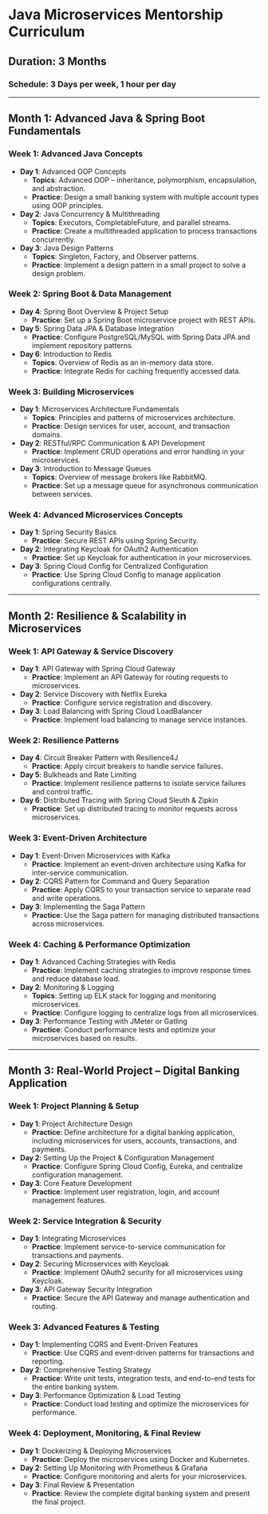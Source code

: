 # Java Microservices Mentorship Curriculum

## Duration: 3 Months
### Schedule: 3 Days per week, 1 hour per day

---

## Month 1: Advanced Java & Spring Boot Fundamentals

### Week 1: Advanced Java Concepts
- **Day 1**: Advanced OOP Concepts
  - **Topics**: Advanced OOP – inheritance, polymorphism, encapsulation, and abstraction.
  - **Practice**: Design a small banking system with multiple account types using OOP principles.
- **Day 2**: Java Concurrency & Multithreading
  - **Topics**: Executors, CompletableFuture, and parallel streams.
  - **Practice**: Create a multithreaded application to process transactions concurrently.
- **Day 3**: Java Design Patterns
  - **Topics**: Singleton, Factory, and Observer patterns.
  - **Practice**: Implement a design pattern in a small project to solve a design problem.

### Week 2: Spring Boot & Data Management
- **Day 4**: Spring Boot Overview & Project Setup
  - **Practice**: Set up a Spring Boot microservice project with REST APIs.
- **Day 5**: Spring Data JPA & Database Integration
  - **Practice**: Configure PostgreSQL/MySQL with Spring Data JPA and implement repository patterns.
- **Day 6**: Introduction to Redis
  - **Topics**: Overview of Redis as an in-memory data store.
  - **Practice**: Integrate Redis for caching frequently accessed data.

### Week 3: Building Microservices
- **Day 1**: Microservices Architecture Fundamentals
  - **Topics**: Principles and patterns of microservices architecture.
  - **Practice**: Design services for user, account, and transaction domains.
- **Day 2**: RESTful/RPC Communication & API Development
  - **Practice**: Implement CRUD operations and error handling in your microservices.
- **Day 3**: Introduction to Message Queues
  - **Topics**: Overview of message brokers like RabbitMQ.
  - **Practice**: Set up a message queue for asynchronous communication between services.

### Week 4: Advanced Microservices Concepts
- **Day 1**: Spring Security Basics
  - **Practice**: Secure REST APIs using Spring Security.
- **Day 2**: Integrating Keycloak for OAuth2 Authentication
  - **Practice**: Set up Keycloak for authentication in your microservices.
- **Day 3**: Spring Cloud Config for Centralized Configuration
  - **Practice**: Use Spring Cloud Config to manage application configurations centrally.

---

## Month 2: Resilience & Scalability in Microservices

### Week 1: API Gateway & Service Discovery
- **Day 1**: API Gateway with Spring Cloud Gateway
  - **Practice**: Implement an API Gateway for routing requests to microservices.
- **Day 2**: Service Discovery with Netflix Eureka
  - **Practice**: Configure service registration and discovery.
- **Day 3**: Load Balancing with Spring Cloud LoadBalancer
  - **Practice**: Implement load balancing to manage service instances.

### Week 2: Resilience Patterns
- **Day 4**: Circuit Breaker Pattern with Resilience4J
  - **Practice**: Apply circuit breakers to handle service failures.
- **Day 5**: Bulkheads and Rate Limiting
  - **Practice**: Implement resilience patterns to isolate service failures and control traffic.
- **Day 6**: Distributed Tracing with Spring Cloud Sleuth & Zipkin
  - **Practice**: Set up distributed tracing to monitor requests across microservices.

### Week 3: Event-Driven Architecture
- **Day 1**: Event-Driven Microservices with Kafka
  - **Practice**: Implement an event-driven architecture using Kafka for inter-service communication.
- **Day 2**: CQRS Pattern for Command and Query Separation
  - **Practice**: Apply CQRS to your transaction service to separate read and write operations.
- **Day 3**: Implementing the Saga Pattern
  - **Practice**: Use the Saga pattern for managing distributed transactions across microservices.

### Week 4: Caching & Performance Optimization
- **Day 1**: Advanced Caching Strategies with Redis
  - **Practice**: Implement caching strategies to improve response times and reduce database load.
- **Day 2**: Monitoring & Logging
  - **Topics**: Setting up ELK stack for logging and monitoring microservices.
  - **Practice**: Configure logging to centralize logs from all microservices.
- **Day 3**: Performance Testing with JMeter or Gatling
  - **Practice**: Conduct performance tests and optimize your microservices based on results.

---

## Month 3: Real-World Project – Digital Banking Application

### Week 1: Project Planning & Setup
- **Day 1**: Project Architecture Design
  - **Practice**: Define architecture for a digital banking application, including microservices for users, accounts, transactions, and payments.
- **Day 2**: Setting Up the Project & Configuration Management
  - **Practice**: Configure Spring Cloud Config, Eureka, and centralize configuration management.
- **Day 3**: Core Feature Development
  - **Practice**: Implement user registration, login, and account management features.

### Week 2: Service Integration & Security
- **Day 1**: Integrating Microservices
  - **Practice**: Implement service-to-service communication for transactions and payments.
- **Day 2**: Securing Microservices with Keycloak
  - **Practice**: Implement OAuth2 security for all microservices using Keycloak.
- **Day 3**: API Gateway Security Integration
  - **Practice**: Secure the API Gateway and manage authentication and routing.

### Week 3: Advanced Features & Testing
- **Day 1**: Implementing CQRS and Event-Driven Features
  - **Practice**: Use CQRS and event-driven patterns for transactions and reporting.
- **Day 2**: Comprehensive Testing Strategy
  - **Practice**: Write unit tests, integration tests, and end-to-end tests for the entire banking system.
- **Day 3**: Performance Optimization & Load Testing
  - **Practice**: Conduct load testing and optimize the microservices for performance.

### Week 4: Deployment, Monitoring, & Final Review
- **Day 1**: Dockerizing & Deploying Microservices
  - **Practice**: Deploy the microservices using Docker and Kubernetes.
- **Day 2**: Setting Up Monitoring with Prometheus & Grafana
  - **Practice**: Configure monitoring and alerts for your microservices.
- **Day 3**: Final Review & Presentation
  - **Practice**: Review the complete digital banking system and present the final project.
